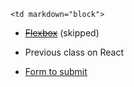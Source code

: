 	<td markdown="block">
* <strike>[Flexbox](slides/22/flexbox.html)</strike> (skipped)

* Previous class on React
* [Form to submit](https://docs.google.com/a/nyu.edu/forms/d/e/1FAIpQLSdORjpmFxMqgYubKcDUJwRHrIUmh-iyKmviuq41pcVHNo2qCw/viewform)

</td>
	<td markdown="block">
<!--
* Chapter 
* Chapter 
-->
</td>
	<td markdown="block">
<!--
* [](assignments/.html)
-->
</td>
